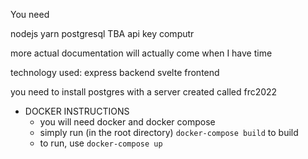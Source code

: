 You need

nodejs
yarn
postgresql
TBA api key
computr

more actual documentation will actually come when I have time


technology used:
express backend
svelte frontend

you need to install postgres with a server created called frc2022


- DOCKER INSTRUCTIONS
    - you will need docker and docker compose
    - simply run (in the root directory) `docker-compose build` to build
    - to run, use `docker-compose up`
